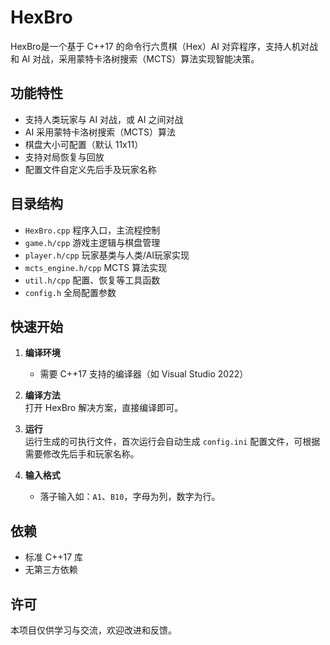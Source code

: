# HexBro


HexBro是一个基于 C++17 的命令行六贯棋（Hex）AI 对弈程序，支持人机对战和 AI 对战，采用蒙特卡洛树搜索（MCTS）算法实现智能决策。

## 功能特性

- 支持人类玩家与 AI 对战，或 AI 之间对战
- AI 采用蒙特卡洛树搜索（MCTS）算法
- 棋盘大小可配置（默认 11x11）
- 支持对局恢复与回放
- 配置文件自定义先后手及玩家名称

## 目录结构

- `HexBro.cpp`         程序入口，主流程控制
- `game.h/cpp`         游戏主逻辑与棋盘管理
- `player.h/cpp`       玩家基类与人类/AI玩家实现
- `mcts_engine.h/cpp`  MCTS 算法实现
- `util.h/cpp`         配置、恢复等工具函数
- `config.h`           全局配置参数

## 快速开始

1. **编译环境**  
   - 需要 C++17 支持的编译器（如 Visual Studio 2022）

2. **编译方法**  
   打开 HexBro 解决方案，直接编译即可。

3. **运行**  
   运行生成的可执行文件，首次运行会自动生成 `config.ini` 配置文件，可根据需要修改先后手和玩家名称。

4. **输入格式**  
   - 落子输入如：`A1`、`B10`，字母为列，数字为行。


## 依赖

- 标准 C++17 库
- 无第三方依赖

## 许可

本项目仅供学习与交流，欢迎改进和反馈。
